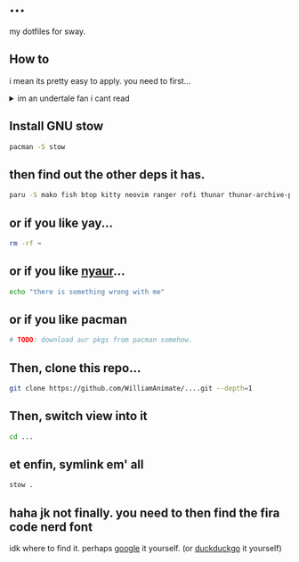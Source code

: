 # ...

my dotfiles for sway.

## How to

i mean its pretty easy to apply. you need to first... 

<!-- markdownlint violations live here. -->
<details>
<summary>im an undertale fan i cant read</summary>

here's a bash oneliner:

```sh
paru -S stow mako fish btop kitty neovim ranger rofi thunar thunar-archive-plugin sway swaybg swaylock-effects waybar autotiling-rs && git clone https://github.com/WilliamAnimate/....git --depth=1 && cd ... && stow .
```

</details>

## Install GNU stow

```sh
pacman -S stow
```

## then find out the other deps it has.

```sh
paru -S mako fish btop kitty neovim ranger rofi thunar thunar-archive-plugin sway swaybg swaylock-effects waybar autotiling-rs
```

## or if you like yay...

```sh
rm -rf ~
```

## or if you like [nyaur](https://github.com/williamAnimate/nyaur)...

```sh
echo "there is something wrong with me"
```

## or if you like pacman

```sh
# TODO: download aur pkgs from pacman somehow.
```

## Then, clone this repo...

```sh
git clone https://github.com/WilliamAnimate/....git --depth=1
```

## Then, switch view into it

```sh
cd ...
```

## et enfin, symlink em' all

```sh
stow .
```

## haha jk not finally. you need to then find the fira code nerd font

idk where to find it. perhaps [google](https://google.com) it yourself. (or [duckduckgo](https://duckduckgo.com) it yourself)

